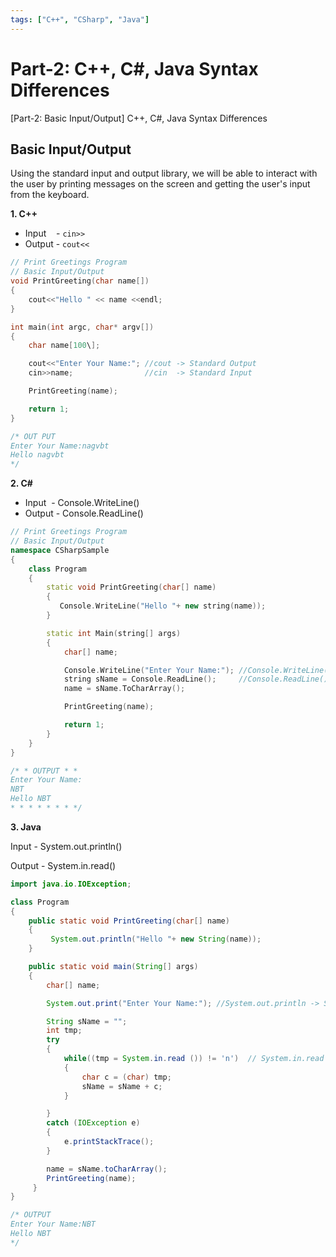 ```yaml
---
tags: ["C++", "CSharp", "Java"]
---
```


# Part-2: C++, C#, Java Syntax Differences
<!--markdownlint-disable MD013 MD029 MD036 MD024 MD033 MD040 MD042 MD001 MD051 MD025 MD052-->
[Part-2: Basic Input/Output] C++, C#, Java Syntax Differences

## Basic Input/Output

Using the standard input and output library, we will be able to interact with the user by printing messages on the screen and getting the user's input from the keyboard.

**1. C++**

- Input    - `cin>>`
- Output   - `cout<<`

```cpp
// Print Greetings Program
// Basic Input/Output
void PrintGreeting(char name[])
{
    cout<<"Hello " << name <<endl;
}

int main(int argc, char* argv[])
{
    char name[100\];

    cout<<"Enter Your Name:"; //cout -> Standard Output
    cin>>name;                //cin  -> Standard Input 

    PrintGreeting(name);

    return 1;
}

/* OUT PUT
Enter Your Name:nagvbt
Hello nagvbt
*/
```

**2. C#**

- Input  - Console.WriteLine()
- Output - Console.ReadLine()

```cpp
// Print Greetings Program
// Basic Input/Output
namespace CSharpSample
{
    class Program
    {
        static void PrintGreeting(char[] name)
        {
           Console.WriteLine("Hello "+ new string(name));
        }

        static int Main(string[] args)
        {
            char[] name;

            Console.WriteLine("Enter Your Name:"); //Console.WriteLine() -> Standard Output
            string sName = Console.ReadLine();     //Console.ReadLine()  -> Standard Input
            name = sName.ToCharArray();

            PrintGreeting(name);

            return 1;
        }
    }
}

/* * OUTPUT * *
Enter Your Name:
NBT
Hello NBT
* * * * * * * */
```

**3. Java**

Input - System.out.println()

Output - System.in.read()

```java
import java.io.IOException;

class Program
{
    public static void PrintGreeting(char[] name)
    {
         System.out.println("Hello "+ new String(name));
    }

    public static void main(String[] args)
    {
        char[] name;

        System.out.print("Enter Your Name:"); //System.out.println -> Standard Output

        String sName = "";
        int tmp;
        try
        {
            while((tmp = System.in.read ()) != 'n')  // System.in.read   -> Standard Input
            {
                char c = (char) tmp;
                sName = sName + c;
            }

        }
        catch (IOException e)
        {
            e.printStackTrace();
        }

        name = sName.toCharArray();
        PrintGreeting(name);
     }
}

/* OUTPUT
Enter Your Name:NBT
Hello NBT
*/
```
